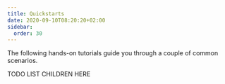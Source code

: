 ```yaml
---
title: Quickstarts
date: 2020-09-10T08:20:20+02:00
sidebar:
  order: 30
---
```



The following hands-on tutorials guide you through a couple of common scenarios.

TODO LIST CHILDREN HERE
